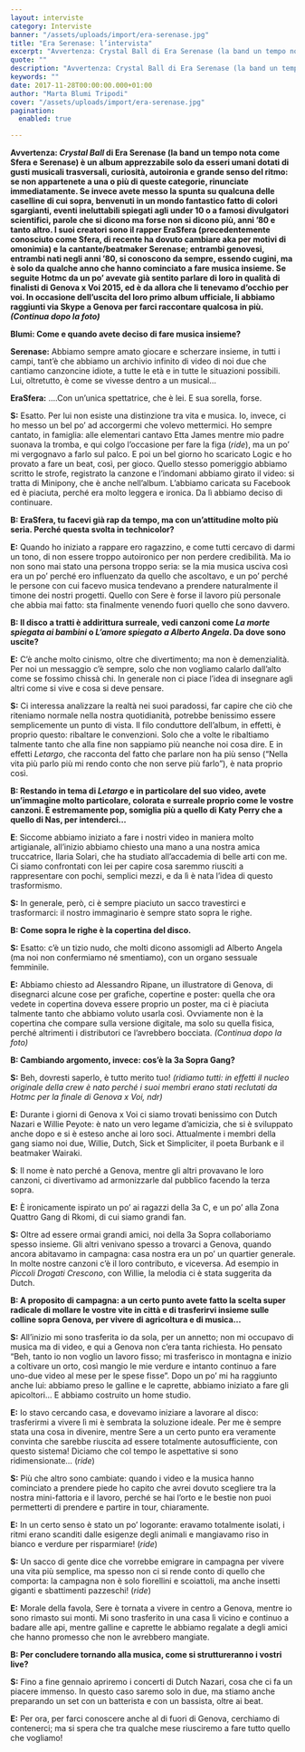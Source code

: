 ```yaml
---
layout: interviste
category: Interviste
banner: "/assets/uploads/import/era-serenase.jpg"
title: "Era Serenase: l’intervista"
excerpt: "Avvertenza: Crystal Ball di Era Serenase (la band un tempo nota come Sfera e Serenase) è un album apprezzabile solo da esseri umani dotati di gusti musicali trasversali, curiosità, autoironia e grande senso del ritmo: se non appartenete a una o più di queste categorie, rinunciate immediatamente. Se invece avete messo la spunta su qualcuna…"
quote: ""
description: "Avvertenza: Crystal Ball di Era Serenase (la band un tempo nota come Sfera e Serenase) è un album apprezzabile solo da esseri umani dotati di gusti musicali trasversali, curiosità, autoironia e grande senso del ritmo: se non appartenete a una o più di queste categorie, rinunciate immediatamente. Se invece avete messo la spunta su qualcuna…"
keywords: ""
date: 2017-11-28T00:00:00.000+01:00
author: "Marta Blumi Tripodi"
cover: "/assets/uploads/import/era-serenase.jpg"
pagination:
  enabled: true

---
```


**Avvertenza: _Crystal Ball_ di Era Serenase (la band un tempo nota come Sfera e Serenase) è un album apprezzabile solo da esseri umani dotati di gusti musicali trasversali, curiosità, autoironia e grande senso del ritmo: se non appartenete a una o più di queste categorie, rinunciate immediatamente. Se invece avete messo la spunta su qualcuna delle caselline di cui sopra, benvenuti in un mondo fantastico fatto di colori sgargianti, eventi ineluttabili spiegati agli under 10 o a famosi divulgatori scientifici, parole che si dicono ma forse non si dicono più, anni ’80 e tanto altro. I suoi creatori sono il rapper EraSfera (precedentemente conosciuto come Sfera, di recente ha dovuto cambiare aka per motivi di omonimia) e la cantante/beatmaker Serenase; entrambi genovesi, entrambi nati negli anni ’80, si conoscono da sempre, essendo cugini, ma è solo da qualche anno che hanno cominciato a fare musica insieme. Se seguite Hotmc da un po’ avevate già sentito parlare di loro in qualità di finalisti di Genova x Voi 2015, ed è da allora che li tenevamo d’occhio per voi. In occasione dell’uscita del loro primo album ufficiale, li abbiamo raggiunti via Skype a Genova per farci raccontare qualcosa in più. _(Continua dopo la foto)_**

**Blumi: Come e quando avete deciso di fare musica insieme?**

**Serenase:** Abbiamo sempre amato giocare e scherzare insieme, in tutti i campi, tant’è che abbiamo un archivio infinito di video di noi due che cantiamo canzoncine idiote, a tutte le età e in tutte le situazioni possibili. Lui, oltretutto, è come se vivesse dentro a un musical…

**EraSfera:** ….Con un’unica spettatrice, che è lei. E sua sorella, forse.

**S:** Esatto. Per lui non esiste una distinzione tra vita e musica. Io, invece, ci ho messo un bel po’ ad accorgermi che volevo mettermici. Ho sempre cantato, in famiglia: alle elementari cantavo Etta James mentre mio padre suonava la tromba, e qui colgo l’occasione per fare la figa (_ride_), ma un po’ mi vergognavo a farlo sul palco. E poi un bel giorno ho scaricato Logic e ho provato a fare un beat, così, per gioco. Quello stesso pomeriggio abbiamo scritto le strofe, registrato la canzone e l’indomani abbiamo girato il video: si tratta di Minipony, che è anche nell’album. L’abbiamo caricata su Facebook ed è piaciuta, perché era molto leggera e ironica. Da lì abbiamo deciso di continuare.

**B: EraSfera, tu facevi già rap da tempo, ma con un’attitudine molto più seria. Perché questa svolta in technicolor?**

**E:** Quando ho iniziato a rappare ero ragazzino, e come tutti cercavo di darmi un tono, di non essere troppo autoironico per non perdere credibilità. Ma io non sono mai stato una persona troppo seria: se la mia musica usciva così era un po’ perché ero influenzato da quello che ascoltavo, e un po’ perché le persone con cui facevo musica tendevano a prendere naturalmente il timone dei nostri progetti. Quello con Sere è forse il lavoro più personale che abbia mai fatto: sta finalmente venendo fuori quello che sono davvero.

**B: Il disco a tratti è addirittura surreale, vedi canzoni come _La morte spiegata ai bambini_ o _L’amore spiegato a Alberto Angela_. Da dove sono uscite?**

**E:** C’è anche molto cinismo, oltre che divertimento; ma non è demenzialità. Per noi un messaggio c’è sempre, solo che non vogliamo calarlo dall’alto come se fossimo chissà chi. In generale non ci piace l’idea di insegnare agli altri come si vive e cosa si deve pensare.

**S:** Ci interessa analizzare la realtà nei suoi paradossi, far capire che ciò che riteniamo normale nella nostra quotidianità, potrebbe benissimo essere semplicemente un punto di vista. Il filo conduttore dell’album, in effetti, è proprio questo: ribaltare le convenzioni. Solo che a volte le ribaltiamo talmente tanto che alla fine non sappiamo più neanche noi cosa dire. E in effetti _Letargo_, che racconta del fatto che parlare non ha più senso (“Nella vita più parlo più mi rendo conto che non serve più farlo”), è nata proprio così.

**B: Restando in tema di _Letargo_ e in particolare del suo video, avete un’immagine molto particolare, colorata e surreale proprio come le vostre canzoni. È estremamente pop, somiglia più a quello di Katy Perry che a quello di Nas, per intenderci…**

**E**: Siccome abbiamo iniziato a fare i nostri video in maniera molto artigianale, all’inizio abbiamo chiesto una mano a una nostra amica truccatrice, Ilaria Solari, che ha studiato all’accademia di belle arti con me. Ci siamo confrontati con lei per capire cosa saremmo riusciti a rappresentare con pochi, semplici mezzi, e da lì è nata l’idea di questo trasformismo.

**S:** In generale, però, ci è sempre piaciuto un sacco travestirci e trasformarci: il nostro immaginario è sempre stato sopra le righe.

**B: Come sopra le righe è la copertina del disco.**

**S:** Esatto: c’è un tizio nudo, che molti dicono assomigli ad Alberto Angela (ma noi non confermiamo né smentiamo), con un organo sessuale femminile.

**E:** Abbiamo chiesto ad Alessandro Ripane, un illustratore di Genova, di disegnarci alcune cose per grafiche, copertine e poster: quella che ora vedete in copertina doveva essere proprio un poster, ma ci è piaciuta talmente tanto che abbiamo voluto usarla così. Ovviamente non è la copertina che compare sulla versione digitale, ma solo su quella fisica, perché altrimenti i distributori ce l’avrebbero bocciata. _(Continua dopo la foto)_

**B: Cambiando argomento, invece: cos’è la 3a Sopra Gang?**

**S:** Beh, dovresti saperlo, è tutto merito tuo! _(ridiamo tutti: in effetti il nucleo originale della crew è nato perché i suoi membri erano stati reclutati da Hotmc per la finale di Genova x Voi, ndr)_

**E:** Durante i giorni di Genova x Voi ci siamo trovati benissimo con Dutch Nazari e Willie Peyote: è nato un vero legame d’amicizia, che si è sviluppato anche dopo e si è esteso anche ai loro soci. Attualmente i membri della gang siamo noi due, Willie, Dutch, Sick et Simpliciter, il poeta Burbank e il beatmaker Wairaki.

**S**: Il nome è nato perché a Genova, mentre gli altri provavano le loro canzoni, ci divertivamo ad armonizzarle dal pubblico facendo la terza sopra.

**E:** È ironicamente ispirato un po’ ai ragazzi della 3a C, e un po’ alla Zona Quattro Gang di Rkomi, di cui siamo grandi fan.

**S:** Oltre ad essere ormai grandi amici, noi della 3a Sopra collaboriamo spesso insieme. Gli altri venivano spesso a trovarci a Genova, quando ancora abitavamo in campagna: casa nostra era un po’ un quartier generale. In molte nostre canzoni c’è il loro contributo, e viceversa. Ad esempio in _Piccoli Drogati Crescono_, con Willie, la melodia ci è stata suggerita da Dutch.

**B: A proposito di campagna: a un certo punto avete fatto la scelta super radicale di mollare le vostre vite in città e di trasferirvi insieme sulle colline sopra Genova, per vivere di agricoltura e di musica…**

**S:** All’inizio mi sono trasferita io da sola, per un annetto; non mi occupavo di musica ma di video, e qui a Genova non c’era tanta richiesta. Ho pensato “Beh, tanto io non voglio un lavoro fisso; mi trasferisco in montagna e inizio a coltivare un orto, così mangio le mie verdure e intanto continuo a fare uno-due video al mese per le spese fisse”. Dopo un po’ mi ha raggiunto anche lui: abbiamo preso le galline e le caprette, abbiamo iniziato a fare gli apicoltori… E abbiamo costruito un home studio.

**E:** Io stavo cercando casa, e dovevamo iniziare a lavorare al disco: trasferirmi a vivere lì mi è sembrata la soluzione ideale. Per me è sempre stata una cosa in divenire, mentre Sere a un certo punto era veramente convinta che sarebbe riuscita ad essere totalmente autosufficiente, con questo sistema! Diciamo che col tempo le aspettative si sono ridimensionate… (_ride_)

**S:** Più che altro sono cambiate: quando i video e la musica hanno cominciato a prendere piede ho capito che avrei dovuto scegliere tra la nostra mini-fattoria e il lavoro, perché se hai l’orto e le bestie non puoi permetterti di prendere e partire in tour, chiaramente.

**E:** In un certo senso è stato un po’ logorante: eravamo totalmente isolati, i ritmi erano scanditi dalle esigenze degli animali e mangiavamo riso in bianco e verdure per risparmiare! (_ride_)

**S:** Un sacco di gente dice che vorrebbe emigrare in campagna per vivere una vita più semplice, ma spesso non ci si rende conto di quello che comporta: la campagna non è solo fiorellini e scoiattoli, ma anche insetti giganti e sbattimenti pazzeschi! (_ride_)

**E:** Morale della favola, Sere è tornata a vivere in centro a Genova, mentre io sono rimasto sui monti. Mi sono trasferito in una casa lì vicino e continuo a badare alle api, mentre galline e caprette le abbiamo regalate a degli amici che hanno promesso che non le avrebbero mangiate.

**B: Per concludere tornando alla musica, come si struttureranno i vostri live?**

**S:** Fino a fine gennaio apriremo i concerti di Dutch Nazari, cosa che ci fa un piacere immenso. In questo caso saremo solo in due, ma stiamo anche preparando un set con un batterista e con un bassista, oltre ai beat.

**E:** Per ora, per farci conoscere anche al di fuori di Genova, cerchiamo di contenerci; ma si spera che tra qualche mese riusciremo a fare tutto quello che vogliamo!